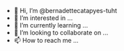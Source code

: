 - 👋 Hi, I’m @bernadettecatapyes-tuht
- 👀 I’m interested in ...
- 🌱 I’m currently learning ...
- 💞️ I’m looking to collaborate on ...
- 📫 How to reach me ...

<!---
bernadettecatapyes-tuht/bernadettecatapyes-tuht is a ✨ special ✨ repository because its `README.md` (this file) appears on your GitHub profile.
You can click the Preview link to take a look at your changes.
--->

